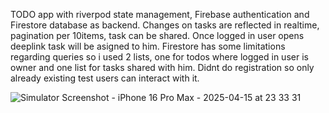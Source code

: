 TODO app with riverpod state management, Firebase authentication and Firestore database as backend. Changes on tasks are reflected in realtime, pagination per 10items, task can be shared. Once logged in user opens deeplink task will be asigned to him. Firestore has some limitations regarding queries so i used 2 lists, one for todos where logged in user is owner and one list for tasks shared with him. 
Didnt do registration so only already existing test users can interact with it.

![Simulator Screenshot - iPhone 16 Pro Max - 2025-04-15 at 23 33 31](https://github.com/user-attachments/assets/8ec90b00-8850-4f21-9e93-a200046922ba)
